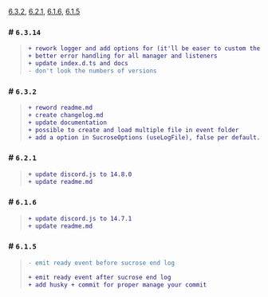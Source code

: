 [6.3.2](#632), [6.2.1](#621), [6.1.6](#616), [6.1.5](#615)

### # `6.3.14`

> ```diff
> + rework logger and add options for (it'll be easer to custom the loger in the futur)
> + better error handling for all manager and listeners
> + update index.d.ts and docs
> - don't look the numbers of versions
> ```

### # `6.3.2`

> ```diff
> + reword readme.md
> + create changelog.md
> + update documentation
> + possible to create and load multiple file in event folder
> + add a option in SucroseOptions (useLogFile), false per default. This option with a true value, will create a logs folder and add log file in at each bot start
> ```

### # `6.2.1`

> ```diff
> + update discord.js to 14.8.0
> + update readme.md
> ```

### # `6.1.6`

> ```diff
> + update discord.js to 14.7.1
> + update readme.md
> ```

### # `6.1.5`

> ```diff
> - emit ready event before sucrose end log
>
> + emit ready event after sucrose end log
> + add husky + commit for proper manage your commit
> ```
